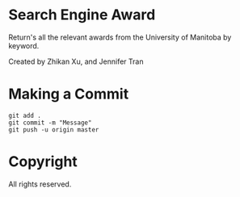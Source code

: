 # Search Engine Award

Return's all the relevant awards from the University of Manitoba by keyword.

Created by Zhikan Xu, and Jennifer Tran

# Making a Commit

~~~~
git add .
git commit -m "Message"
git push -u origin master
~~~~

# Copyright

All rights reserved.